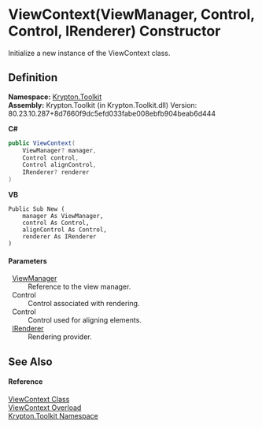 # ViewContext(ViewManager, Control, Control, IRenderer) Constructor


Initialize a new instance of the ViewContext class.



## Definition
**Namespace:** <a href="79d2eac2-21f4-54ff-7552-b20c33c30600.md">Krypton.Toolkit</a>  
**Assembly:** Krypton.Toolkit (in Krypton.Toolkit.dll) Version: 80.23.10.287+8d7660f9dc5efd033fabe008ebfb904beab6d444

**C#**
``` C#
public ViewContext(
	ViewManager? manager,
	Control control,
	Control alignControl,
	IRenderer? renderer
)
```
**VB**
``` VB
Public Sub New ( 
	manager As ViewManager,
	control As Control,
	alignControl As Control,
	renderer As IRenderer
)
```



#### Parameters
<dl><dt>  <a href="3760acae-8ec5-3ca7-2132-35bf556b0fbb.md">ViewManager</a></dt><dd>Reference to the view manager.</dd><dt>  Control</dt><dd>Control associated with rendering.</dd><dt>  Control</dt><dd>Control used for aligning elements.</dd><dt>  <a href="510ba00d-9814-c743-a4c7-aee129753625.md">IRenderer</a></dt><dd>Rendering provider.</dd></dl>

## See Also


#### Reference
<a href="ed48663c-5842-51d4-9c11-490570023d3d.md">ViewContext Class</a>  
<a href="4c2cdc24-74d1-d103-2e06-405331be8b47.md">ViewContext Overload</a>  
<a href="79d2eac2-21f4-54ff-7552-b20c33c30600.md">Krypton.Toolkit Namespace</a>  
